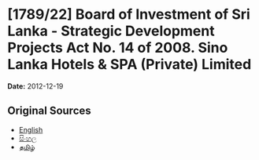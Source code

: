 # [1789/22] Board of Investment of Sri Lanka - Strategic Development Projects Act No. 14 of 2008. Sino Lanka Hotels & SPA (Private) Limited

**Date:** 2012-12-19

## Original Sources

- [English](https://documents.gov.lk/view/extra-gazettes/2012/12/1789-22_E.pdf)
- [සිංහල](https://documents.gov.lk/view/extra-gazettes/2012/12/1789-22_S.pdf)
- [தமிழ்](https://documents.gov.lk/view/extra-gazettes/2012/12/1789-22_T.pdf)
